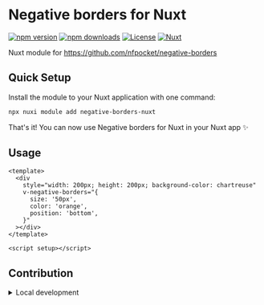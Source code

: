 # Negative borders for Nuxt

[![npm version][npm-version-src]][npm-version-href]
[![npm downloads][npm-downloads-src]][npm-downloads-href]
[![License][license-src]][license-href]
[![Nuxt][nuxt-src]][nuxt-href]

Nuxt module for https://github.com/nfpocket/negative-borders

## Quick Setup

Install the module to your Nuxt application with one command:

```bash
npx nuxi module add negative-borders-nuxt
```

That's it! You can now use Negative borders for Nuxt in your Nuxt app ✨

## Usage

```vue
<template>
  <div
    style="width: 200px; height: 200px; background-color: chartreuse"
    v-negative-borders="{
      size: '50px',
      color: 'orange',
      position: 'bottom',
    }"
  ></div>
</template>

<script setup></script>
```

## Contribution

<details>
  <summary>Local development</summary>
  
  ```bash
  # Install dependencies
  npm install
  
  # Generate type stubs
  npm run dev:prepare
  
  # Develop with the playground
  npm run dev
  
  # Build the playground
  npm run dev:build
  
  # Run ESLint
  npm run lint
  
  # Run Vitest
  npm run test
  npm run test:watch
  
  # Release new version
  npm run release
  ```

</details>


<!-- Badges -->
[npm-version-src]: https://img.shields.io/npm/v/negative-borders-nuxt/latest.svg?style=flat&colorA=020420&colorB=00DC82
[npm-version-href]: https://npmjs.com/package/negative-borders-nuxt

[npm-downloads-src]: https://img.shields.io/npm/dm/negative-borders-nuxt.svg?style=flat&colorA=020420&colorB=00DC82
[npm-downloads-href]: https://npm.chart.dev/negative-borders-nuxt

[license-src]: https://img.shields.io/npm/l/negative-borders-nuxt.svg?style=flat&colorA=020420&colorB=00DC82
[license-href]: https://npmjs.com/package/negative-borders-nuxt

[nuxt-src]: https://img.shields.io/badge/Nuxt-020420?logo=nuxt.js
[nuxt-href]: https://nuxt.com
